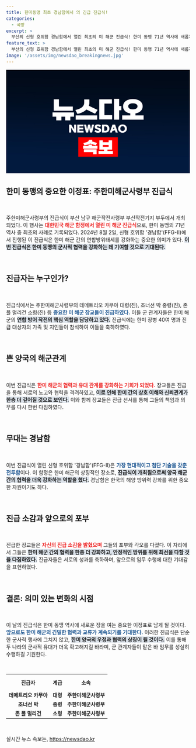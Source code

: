 ```yaml
---
title: 한미동맹 최초 경남함에서 의 긴급 진급식!
categories:
  - 국방
excerpt: >
  부산의 신형 호위함 경남함에서 열린 최초의 미 해군 진급식! 한미 동맹 71년 역사에 새롭게 쓰인 이 순간, 해군의 미래를 보다. 클릭해서 더 알아보세요!
feature_text: >
  부산의 신형 호위함 경남함에서 열린 최초의 미 해군 진급식! 한미 동맹 71년 역사에 새롭게 쓰인 이 순간, 해군의 미래를 보다. 클릭해서 더 알아보세요!
image: '/assets/img/newsdao_breakingnews.jpg'
---
```


<p><img src="/assets/img/newsdao_breakingnews.jpg" alt="pcversion 속보" /></p>

<h2 data-ke-size="size26">한미 동맹의 중요한 이정표: 주한미해군사령부 진급식</h2>

<p data-ke-size="size16">&nbsp;</p>

<p>주한미해군사령부의 진급식이 부산 남구 해군작전사령부 부산작전기지 부두에서 개최되었다. 이 행사는 <b><span style="color: #ee2323;">대한민국 해군 함정에서 열린 미 해군 진급식</span></b>으로, 한미 동맹의 71년 역사 중 최초의 사례로 기록되었다. 2024년 8월 2일, 신형 호위함 '경남함'(FFG-Ⅱ)에서 진행된 이 진급식은 한미 해군 간의 연합방위태세를 강화하는 중요한 의미가 있다. <b><span style="background-color: #21538527;">이번 진급식은 한미 동맹의 군사적 협력을 강화하는 데 기여할 것으로 기대된다.</span></b></p>

<p data-ke-size="size16">&nbsp;</p>

<h2 data-ke-size="size26">진급자는 누구인가?</h2>

<p data-ke-size="size16">&nbsp;</p>

<p>진급식에서는 주한미해군사령부의 데메트리오 카무아 대령(진), 조너선 박 중령(진), 존 폴 멀리건 소령(진) 등 <b><span style="color: #1a5490;">중요한 미 해군 장교들이 진급하였다.</span></b> 이들 군 관계자들은 한미 해군의 <b><span style="background-color: #21538527;">연합 방어 작전의 핵심 역할을 담당하고 있다.</span></b> 진급식에는 한미 장병 40여 명과 진급 대상자의 가족 및 지인들이 참석하여 이들을 축하하였다.</p>

<p data-ke-size="size16">&nbsp;</p>

<h2 data-ke-size="size26">쁜 양국의 해군관계</h2>

<p data-ke-size="size16">&nbsp;</p>

<p>이번 진급식은 <b><span style="color: #ee2323;">한미 해군의 협력과 유대 관계를 강화하는 기회가 되었다.</span></b> 장교들은 진급을 통해 서로의 노고와 협력을 격려하였고, <b><span style="background-color: #21538527;">이로 인해 한미 간의 상호 이해와 신뢰관계가 한층 더 깊어질 것으로 보인다.</span></b> 이와 함께 장교들은 진급 선서를 통해 그들의 책임과 의무를 다시 한번 다짐하였다.</p>

<p data-ke-size="size16">&nbsp;</p>

<h2 data-ke-size="size26">무대는 경남함</h2>

<p data-ke-size="size16">&nbsp;</p>

<p>이번 진급식이 열린 신형 호위함 '경남함'(FFG-Ⅱ)은 <b><span style="color: #1a5490;">가장 현대적이고 첨단 기술을 갖춘 전투함</span></b>이다. 이 함정은 한미 해군의 상징적인 장소로, <b><span style="background-color: #21538527;">진급식이 개최됨으로써 양국 해군 간의 협력을 더욱 강화하는 역할을 했다.</span></b> 경남함은 한국의 해양 방위력 강화를 위한 중요한 자원이기도 하다.</p>

<p data-ke-size="size16">&nbsp;</p>

<h2 data-ke-size="size26">진급 소감과 앞으로의 포부</h2>

<p data-ke-size="size16">&nbsp;</p>

<p>진급한 장교들은 <b><span style="color: #ee2323;">자신의 진급 소감을 밝혔으며</span></b> 그들의 포부와 각오를 다졌다. 이 자리에서 그들은 <b><span style="background-color: #21538527;">한미 해군 간의 협력을 한층 더 강화하고, 안정적인 방위를 위해 최선을 다할 것을 다짐하였다.</span></b> 진급자들은 서로의 성과를 축하하며, 앞으로의 임무 수행에 대한 기대감을 표현하였다.</p>

<p data-ke-size="size16">&nbsp;</p>

<h2 data-ke-size="size26">결론: 의미 있는 변화의 시점</h2>

<p data-ke-size="size16">&nbsp;</p>

<p>이 날의 진급식은 한미 동맹 역사에 새로운 장을 여는 중요한 이정표로 남게 될 것이다. <b><span style="color: #1a5490;">앞으로도 한미 해군의 긴밀한 협력과 교류가 계속되기를 기대한다.</span></b> 이러한 진급식은 단순한 군사적 행사에 그치지 않고, <b><span style="background-color: #21538527;">한미 양국의 우정과 협력의 상징이 될 것이다.</span></b> 이를 통해 두 나라의 군사적 유대가 더욱 확고해지길 바라며, 군 관계자들이 맡은 바 임무를 성실히 수행하길 기원한다.</p>

<p data-ke-size="size16">&nbsp;</p>

<table style="width: 100%; border-collapse: collapse;">
<tr>
  <th style="text-align: center; height: 37px;"><b>진급자</b></th>
  <th style="text-align: center; height: 37px;"><b>계급</b></th>
  <th style="text-align: center; height: 37px;"><b>소속</b></th>
</tr>
<tr>
  <td style="text-align: center; height: 17px;"><b>데메트리오 카무아</b></td>
  <td style="text-align: center; height: 17px;"><b>대령</b></td>
  <td style="text-align: center; height: 17px;"><b>주한미해군사령부</b></td>
</tr>
<tr>
  <td style="text-align: center; height: 17px;"><b>조너선 박</b></td>
  <td style="text-align: center; height: 17px;"><b>중령</b></td>
  <td style="text-align: center; height: 17px;"><b>주한미해군사령부</b></td>
</tr>
<tr>
  <td style="text-align: center; height: 17px;"><b>존 폴 멀리건</b></td>
  <td style="text-align: center; height: 17px;"><b>소령</b></td>
  <td style="text-align: center; height: 17px;"><b>주한미해군사령부</b></td>
</tr>
</table>

<p data-ke-size="size16">&nbsp;</p>
실시간 뉴스 속보는, <a href="https://newsdao.kr" rel="dofollow">https://newsdao.kr</a>


